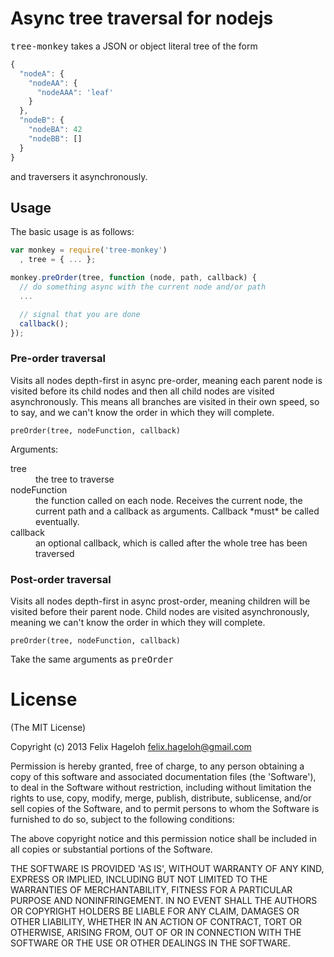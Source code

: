 # Async tree traversal for nodejs #

<tt>tree-monkey</tt> takes a JSON or object literal tree of the form

```js
{
  "nodeA": {
    "nodeAA": {
      "nodeAAA": 'leaf'
    }
  },
  "nodeB": {
    "nodeBA": 42
    "nodeBB": []
  }
}
```

and traversers it asynchronously.

## Usage ##

The basic usage is as follows:

```js
var monkey = require('tree-monkey')
  , tree = { ... };

monkey.preOrder(tree, function (node, path, callback) {
  // do something async with the current node and/or path
  ...

  // signal that you are done
  callback();
});
```

### Pre-order traversal ###

Visits all nodes depth-first in async pre-order, meaning each parent node is visited before its child nodes and then all child nodes are visited asynchronously. This means all branches are visited in their own speed, so to say, and we can't know the order in which they will complete.


	preOrder(tree, nodeFunction, callback)


Arguments:

<dl>
  <dt>tree</dt>	<dd>the tree to traverse</dd>
  <dt>nodeFunction</dt>	<dd>the function called on each node. Receives the current node, the current path and a callback as arguments. Callback *must* be called eventually.</dd>
  <dt>callback</dt>	<dd>an optional callback, which is called after the whole tree has been traversed</dd>
</dl>

### Post-order traversal ###

Visits all nodes depth-first in async prost-order, meaning children will be visited before their parent node. Child nodes are visited asynchronously, meaning we can't know the order in which they will complete.


	preOrder(tree, nodeFunction, callback)


Take the same arguments as <tt>preOrder</tt>


# License #

(The MIT License)

Copyright (c) 2013 Felix Hageloh <felix.hageloh@gmail.com>

Permission is hereby granted, free of charge, to any person obtaining a copy of this software and associated documentation files (the 'Software'), to deal in the Software without restriction, including without limitation the rights to use, copy, modify, merge, publish, distribute, sublicense, and/or sell copies of the Software, and to permit persons to whom the Software is furnished to do so, subject to the following conditions:

The above copyright notice and this permission notice shall be included in all copies or substantial portions of the Software.

THE SOFTWARE IS PROVIDED 'AS IS', WITHOUT WARRANTY OF ANY KIND, EXPRESS OR IMPLIED, INCLUDING BUT NOT LIMITED TO THE WARRANTIES OF MERCHANTABILITY, FITNESS FOR A PARTICULAR PURPOSE AND NONINFRINGEMENT. IN NO EVENT SHALL THE AUTHORS OR COPYRIGHT HOLDERS BE LIABLE FOR ANY CLAIM, DAMAGES OR OTHER LIABILITY, WHETHER IN AN ACTION OF CONTRACT, TORT OR OTHERWISE, ARISING FROM, OUT OF OR IN CONNECTION WITH THE SOFTWARE OR THE USE OR OTHER DEALINGS IN THE SOFTWARE.